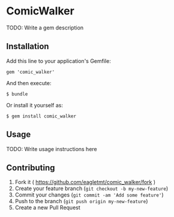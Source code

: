 # ComicWalker

TODO: Write a gem description

## Installation

Add this line to your application's Gemfile:

    gem 'comic_walker'

And then execute:

    $ bundle

Or install it yourself as:

    $ gem install comic_walker

## Usage

TODO: Write usage instructions here

## Contributing

1. Fork it ( https://github.com/eagletmt/comic_walker/fork )
2. Create your feature branch (`git checkout -b my-new-feature`)
3. Commit your changes (`git commit -am 'Add some feature'`)
4. Push to the branch (`git push origin my-new-feature`)
5. Create a new Pull Request
